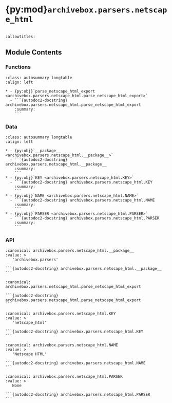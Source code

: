 # {py:mod}`archivebox.parsers.netscape_html`

```{py:module} archivebox.parsers.netscape_html
```

```{autodoc2-docstring} archivebox.parsers.netscape_html
:allowtitles:
```

## Module Contents

### Functions

````{list-table}
:class: autosummary longtable
:align: left

* - {py:obj}`parse_netscape_html_export <archivebox.parsers.netscape_html.parse_netscape_html_export>`
  - ```{autodoc2-docstring} archivebox.parsers.netscape_html.parse_netscape_html_export
    :summary:
    ```
````

### Data

````{list-table}
:class: autosummary longtable
:align: left

* - {py:obj}`__package__ <archivebox.parsers.netscape_html.__package__>`
  - ```{autodoc2-docstring} archivebox.parsers.netscape_html.__package__
    :summary:
    ```
* - {py:obj}`KEY <archivebox.parsers.netscape_html.KEY>`
  - ```{autodoc2-docstring} archivebox.parsers.netscape_html.KEY
    :summary:
    ```
* - {py:obj}`NAME <archivebox.parsers.netscape_html.NAME>`
  - ```{autodoc2-docstring} archivebox.parsers.netscape_html.NAME
    :summary:
    ```
* - {py:obj}`PARSER <archivebox.parsers.netscape_html.PARSER>`
  - ```{autodoc2-docstring} archivebox.parsers.netscape_html.PARSER
    :summary:
    ```
````

### API

````{py:data} __package__
:canonical: archivebox.parsers.netscape_html.__package__
:value: >
   'archivebox.parsers'

```{autodoc2-docstring} archivebox.parsers.netscape_html.__package__
```

````

````{py:function} parse_netscape_html_export(html_file: typing.IO[str], **_kwargs) -> typing.Iterable[archivebox.index.schema.Link]
:canonical: archivebox.parsers.netscape_html.parse_netscape_html_export

```{autodoc2-docstring} archivebox.parsers.netscape_html.parse_netscape_html_export
```
````

````{py:data} KEY
:canonical: archivebox.parsers.netscape_html.KEY
:value: >
   'netscape_html'

```{autodoc2-docstring} archivebox.parsers.netscape_html.KEY
```

````

````{py:data} NAME
:canonical: archivebox.parsers.netscape_html.NAME
:value: >
   'Netscape HTML'

```{autodoc2-docstring} archivebox.parsers.netscape_html.NAME
```

````

````{py:data} PARSER
:canonical: archivebox.parsers.netscape_html.PARSER
:value: >
   None

```{autodoc2-docstring} archivebox.parsers.netscape_html.PARSER
```

````
